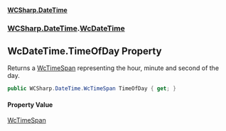 #### [WCSharp.DateTime](README.md 'README')
### [WCSharp.DateTime](WCSharp.DateTime.md 'WCSharp.DateTime').[WcDateTime](WCSharp.DateTime.WcDateTime.md 'WCSharp.DateTime.WcDateTime')

## WcDateTime.TimeOfDay Property

Returns a [WcTimeSpan](WCSharp.DateTime.WcTimeSpan.md 'WCSharp.DateTime.WcTimeSpan') representing the hour, minute and second of the day.

```csharp
public WCSharp.DateTime.WcTimeSpan TimeOfDay { get; }
```

#### Property Value
[WcTimeSpan](WCSharp.DateTime.WcTimeSpan.md 'WCSharp.DateTime.WcTimeSpan')